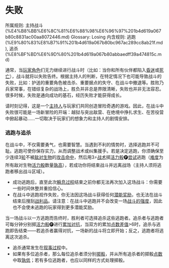 # 失败

所属规则: 主持战斗 (%E4%B8%BB%E6%8C%81%E6%88%98%E6%96%97%201b4d619a067b80c8831ac00aa8072446.md)
Glossary: Losing
内含规则: 逃跑 (%E9%80%83%E8%B7%91%201b4d619a067b80bc967ac289cc8ab21f.md), 追杀 (%E8%BF%BD%E6%9D%80%201b4d619a067b80abbaedff39a474815c.md)

通常，当[玩家角色](%E7%8E%A9%E5%AE%B6%E8%A7%92%E8%89%B2%201b3d619a067b807fab71f5f94b806a70.md)们无力继续进行战斗时（比如：当你和所有伙伴都陷入[昏迷](%E6%98%8F%E8%BF%B7%201b4d619a067b80c58d9effaf207db6c8.md)或[死亡](%E6%AD%BB%E4%BA%A1%201b4d619a067b809988d9f10a205eb317.md)），战斗就将以失败告终。根据主持人的判断，在特定情况下也可能导致战斗的失败，比如：护送的重要角色被击杀、重要据点的失守、在战斗中撤退等。胜败乃兵家常事，在错综复杂的战场上，胜负并非总是界限清晰，失败也并非无法容忍。很多时候，失败是通向成功的基石，经历失败才能获得成长。

请时刻记得，这是一个[主持人](%E4%B8%BB%E6%8C%81%E4%BA%BA%201b3d619a067b80c9ad40cd30502c5e9f.md)与玩家们共同创造冒险奇遇的游戏。因此，在战斗中失败很可能是一场新冒险的开端：越狱与突出敌营、在绝境中挣扎求生、在苦役营中掀起暴动……一切取决于玩家们的想象力和主持人的剧情安排。

### 逃跑与追杀

在战斗中，不仅需要勇气，也需要智慧。当遇到不利的情势时，选择逃跑并不可耻。逃跑可使你保存实力，从而调整战术或纠集援手。若是决定逃跑，你须确保至少连续3[轮](%E8%BD%AE%201b3d619a067b80aeb62df5a99bfb8a82.md)不被[敌对](%E6%95%8C%E5%AF%B9%201b3d619a067b8006aaf0d78a403a8691.md)[生物](%E7%94%9F%E7%89%A9%201b3d619a067b80d0bbe1d113bf20ff1f.md)的[攻击](%E6%94%BB%E5%87%BB%201b5d619a067b80ab8482e091a267f3f3.md)[命中](%E5%91%BD%E4%B8%AD%201b4d619a067b805b9ae6f266211ce9d3.md)，然后用3⚡️[战术](%E6%88%98%E6%9C%AF%E8%A1%8C%E5%8A%A8%201b3d619a067b8051b6eaffd160aee01c.md)掷[活力骰](%E6%B4%BB%E5%8A%9B%E9%AA%B0%201b3d619a067b8019a494fecc31aaaafa.md)🅟[尝试](%E5%B0%9D%E8%AF%95%201b3d619a067b8009aad4e7ce70111ce4.md)逃跑（[难度](%E9%9A%BE%E5%BA%A6%201b3d619a067b80fbbc95dc0c033f5e3c.md)为所有敌对生物[活力骰](%E6%B4%BB%E5%8A%9B%E9%AA%B0%201b3d619a067b8019a494fecc31aaaafa.md)数量[孰高](%E5%AD%B0%E9%AB%98%201b3d619a067b80f7ae60db18ba755642.md)），若成功你将结束战斗并远离战场（主持人须将逃跑者移出战斗区域）。

- 成功逃跑后，直至此次[瞬息过程](%E7%9E%AC%E6%81%AF%E8%BF%87%E7%A8%8B%201b3d619a067b80aaa52efa8a891fe3ad.md)结束之前你都无法再次加入这场战斗：你需要一些时间休整并重拾信心。
- 在战斗中逃跑视作失败，你无法因这场战斗获得任何[潜能奖励](%E6%BD%9C%E8%83%BD%E5%A5%96%E5%8A%B1%201b4d619a067b80808179c2e33b901016.md)，也无法在战斗结束后搜刮[战利品](%E6%88%98%E5%88%A9%E5%93%81%201b4d619a067b80d783a8f5394ea87e1e.md)。请注意：在战斗中逃跑并不会改变一场[战斗的强度](%E6%88%98%E6%96%97%E5%BC%BA%E5%BA%A6%201b4d619a067b80a2a3efe0dcbc1ce7e7.md)，因此也不会使未逃跑的玩家得到更多潜能奖励。

当一场战斗以一方逃跑而告终时，胜利者可选择追杀这些逃跑者。追杀者与逃跑者可每分钟分别掷[活力骰](%E6%B4%BB%E5%8A%9B%E9%AA%B0%201b3d619a067b8019a494fecc31aaaafa.md)🅟进行[累加对抗](%E7%B4%AF%E5%8A%A0%E5%AF%B9%E6%8A%97%201b3d619a067b8056bf12fecc47dc6883.md)，当双方的累加[点数](%E7%82%B9%E6%95%B0%201b3d619a067b806ebe79e7eaae471228.md)[差值](%E5%B7%AE%E5%80%BC%201b3d619a067b800abf40dca505e9e89d.md)>6时，追杀与逃跑即告结束——若追杀者赢得对抗，一场新的战斗将立即开始；反之，逃跑者将逃离这次追杀。

- 追杀通常发生在[叙事过程](%E5%8F%99%E4%BA%8B%E8%BF%87%E7%A8%8B%201b3d619a067b80e7a942d3ca0dce9e86.md)中。
- 如果有多位追杀者，那么每位追杀者须分别[掷骰](%E6%8E%B7%E9%AA%B0%201b3d619a067b80f89c53e38483e535c4.md)，并从所有追杀者的掷骰[点数](%E7%82%B9%E6%95%B0%201b3d619a067b806ebe79e7eaae471228.md)中取[孰低](%E5%AD%B0%E4%BD%8E%201b3d619a067b80129f8ad6f93d692b0b.md)；若有多位逃跑者，也应以同样的方式处理掷骰。